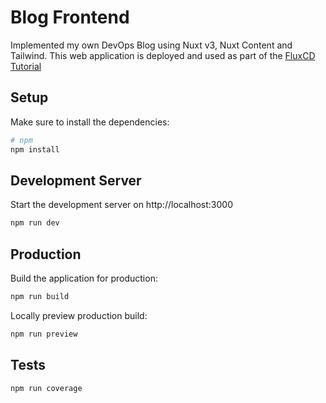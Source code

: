 # Blog Frontend

Implemented my own DevOps Blog using Nuxt v3, Nuxt Content and Tailwind.
This web application is deployed and used as part of the [FluxCD Tutorial](https://github.com/devozs/blog-deployment)
## Setup

Make sure to install the dependencies:

```bash
# npm
npm install
```

## Development Server

Start the development server on http://localhost:3000

```bash
npm run dev
```

## Production

Build the application for production:

```bash
npm run build
```

Locally preview production build:

```bash
npm run preview
```

## Tests

```bash
npm run coverage
```
